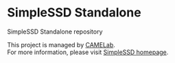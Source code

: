 # SimpleSSD Standalone
SimpleSSD Standalone repository

This project is managed by [CAMELab](http://camelab.org).  
For more information, please visit [SimpleSSD homepage](http://simplessd.yonsei.ac.kr).
